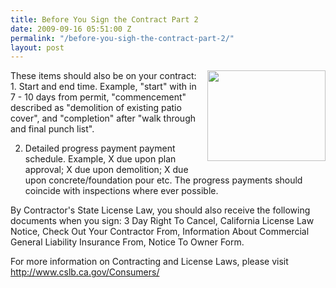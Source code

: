 ```yaml
---
title: Before You Sign the Contract Part 2
date: 2009-09-16 05:51:00 Z
permalink: "/before-you-sigh-the-contract-part-2/"
layout: post
---
```


<a href="http://www.cslb.ca.gov/Contractors/"><img id="BLOGGER_PHOTO_ID_5382128003197538690" style="margin: 0px 0px 10px 10px; width: 189px; float: right; height: 145px; cursor: hand;" src="http://4.bp.blogspot.com/_7AGTcxqqYm8/SrEo5zZFkYI/AAAAAAAAADI/RlzRFu3zroA/s200/AnniversaryBug.gif" border="0" alt="" /></a>
<div>These items should also be on your contract:</div>
1. Start and end time. Example, "start" with in 7 - 10 days from permit, "commencement" described as "demolition of existing patio cover", and "completion" after "walk through and final punch list".

2. Detailed progress payment payment schedule. Example, X due upon plan approval; X due upon demolition; X due upon concrete/foundation pour etc. The progress payments should coincide with inspections where ever possible.

By Contractor's State License Law, you should also <span id="SPELLING_ERROR_0" class="blsp-spelling-corrected">receive</span> the following documents when you sign: 3 Day Right To Cancel, California License Law Notice, Check Out Your Contractor From, Information About Commercial General <span id="SPELLING_ERROR_0" class="blsp-spelling-corrected">Liability</span> Insurance From, Notice To Owner Form.

For more information on Contracting and License Laws, please visit <a href="http://www.cslb.ca.gov/Consumers/">http://www.cslb.ca.gov/Consumers/</a>
